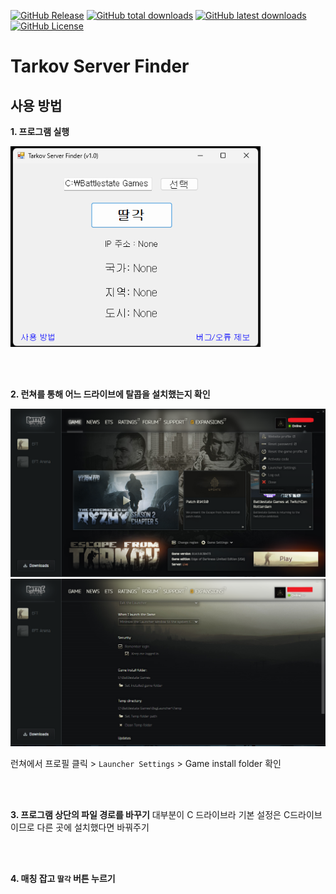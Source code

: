 [![GitHub Release](https://img.shields.io/github/v/release/karpitony/tarkov-server-finder?include_prereleases&logo=github)](https://github.com/karpitony/tarkov-server-finder/releases/latest)
[![GitHub total downloads](https://img.shields.io/github/downloads/karpitony/tarkov-server-finder/total.svg?include_prerelease&logo=github)](https://github.com/karpitony/tarkov-server-finder/releases)
[![GitHub latest downloads](https://img.shields.io/github/downloads/karpitony/tarkov-server-finder/latest/total.svg?include_prerelease/latest&logo=github)](https://github.com/karpitony/tarkov-server-finder/releases/latest)
[![GitHub License](https://img.shields.io/github/license/karpitony/tarkov-server-finder)](./LICENSE)

# Tarkov Server Finder
 
## 사용 방법

**1. 프로그램 실행**

<img src="assets/img/screenshot01.png" alt="screenshot01" width="400">

<br /><br />

**2. 런쳐를 통해 어느 드라이브에 탈콥을 설치했는지 확인**

<img src="assets/img/screenshot02.png" alt="screenshot02" width="900">

<img src="assets/img/screenshot03.png" alt="screenshot03" width="900">

런쳐에서 프로필 클릭 > `Launcher Settings` > Game install folder 확인

<br /><br />

**3. 프로그램 상단의 파일 경로를 바꾸기**
대부분이 C 드라이브라 기본 설정은 C드라이브이므로 다른 곳에 설치했다면 바꿔주기

<br /><br />

**4. 매칭 잡고 `딸각` 버튼 누르기**